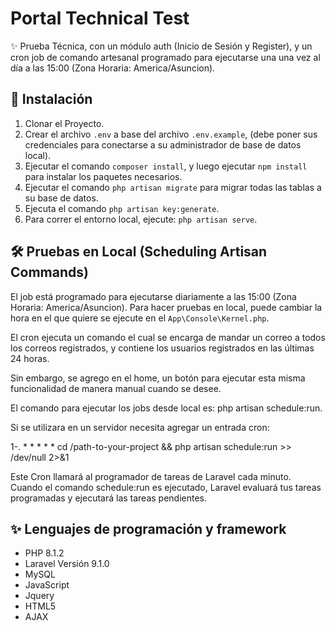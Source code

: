 # Portal Technical Test

✨ Prueba Técnica, con un módulo auth (Inicio de Sesión y Register), y un cron job de comando artesanal programado para ejecutarse una una vez al día a las 15:00 (Zona Horaria: America/Asuncion).

## 🚀 Instalación
1. Clonar el Proyecto.
3. Crear el archivo `.env` a base del archivo `.env.example`, (debe poner sus credenciales para conectarse a su administrador de base de datos local).
4. Ejecutar el comando `composer install`, y luego ejecutar `npm install` para instalar los paquetes necesarios.
5. Ejecutar el comando `php artisan migrate` para migrar todas las tablas a su base de datos.
6. Ejecuta el comando `php artisan key:generate`.
7. Para correr el entorno local, ejecute: `php artisan serve`.

## 🛠 Pruebas en Local (Scheduling Artisan Commands)
El job está programado para ejecutarse diariamente a las 15:00 (Zona Horaria: America/Asuncion).
Para hacer pruebas en local, puede cambiar la hora en el que quiere se ejecute en el `App\Console\Kernel.php`. 

El cron ejecuta un comando el cual se encarga de mandar un correo a todos los correos registrados, y contiene los usuarios registrados en las últimas 24 horas. 

Sin embargo, se agrego en el home, un botón para ejecutar esta misma funcionalidad de manera manual cuando se desee. 

El comando para ejecutar los jobs desde local es: php artisan schedule:run. 

Si se utilizara en un servidor necesita agregar un entrada cron:

1-. * * * * * cd /path-to-your-project && php artisan schedule:run >> /dev/null 2>&1

Este Cron llamará al programador de tareas de Laravel cada minuto. Cuando el comando schedule:run es ejecutado, Laravel evaluará tus tareas programadas y ejecutará las tareas pendientes.


## ✨ Lenguajes de programación y framework
* PHP 8.1.2
* Laravel Versión  9.1.0
* MySQL
* JavaScript
* Jquery
* HTML5
* AJAX